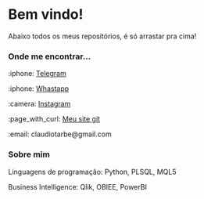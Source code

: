 <h1>Bem vindo!</h1>
<p>Abaixo todos os meus repositórios, é só arrastar pra cima!</p>
<h3>Onde me encontrar...</h3>
<p>:iphone: <a href="https://t.me/Claudiotarbe">Telegram</a></p>
<p>:iphone: <a href="https://api.whatsapp.com/send?phone=5584994527449&text=Ol%C3%A1%2C%20pode%20me%20ajudar%3F">Whastapp</a></p>
<p>:camera: <a href="https://www.instagram.com/ctarbe/">Instagram</a></p>
<p>:page_with_curl: <a href="claudiotorresarbe.github.io">Meu site git</a></p>
<p>:email: claudiotarbe@gmail.com</p>
<h3>Sobre mim</h3>
<p>Linguagens de programação: Python, PLSQL, MQL5</p>
<p>Business Intelligence: Qlik, OBIEE, PowerBI</p>
